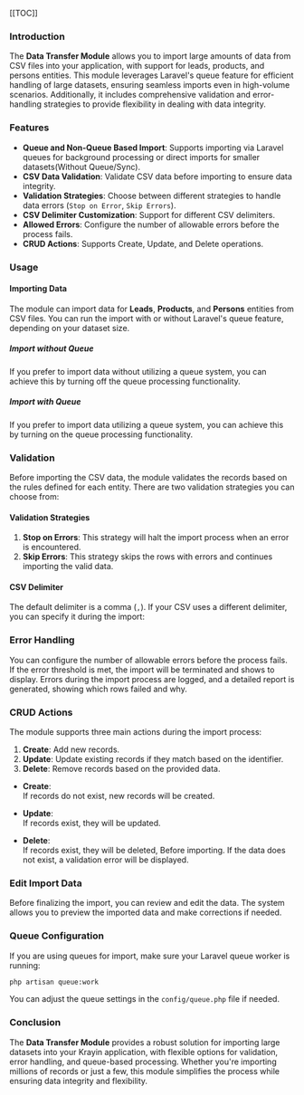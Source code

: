 [[TOC]]

### Introduction

The **Data Transfer Module** allows you to import large amounts of data from CSV files into your application, with support for leads, products, and persons entities. This module leverages Laravel's queue feature for efficient handling of large datasets, ensuring seamless imports even in high-volume scenarios. Additionally, it includes comprehensive validation and error-handling strategies to provide flexibility in dealing with data integrity.

### Features

- **Queue and Non-Queue Based Import**: Supports importing via Laravel queues for background processing or direct imports for smaller datasets(Without Queue/Sync).
- **CSV Data Validation**: Validate CSV data before importing to ensure data integrity.
- **Validation Strategies**: Choose between different strategies to handle data errors (`Stop on Error`, `Skip Errors`).
- **CSV Delimiter Customization**: Support for different CSV delimiters.
- **Allowed Errors**: Configure the number of allowable errors before the process fails.
- **CRUD Actions**: Supports Create, Update, and Delete operations.

### Usage

#### Importing Data

The module can import data for **Leads**, **Products**, and **Persons** entities from CSV files. You can run the import with or without Laravel's queue feature, depending on your dataset size.

##### Import without Queue

If you prefer to import data without utilizing a queue system, you can achieve this by turning off the queue processing functionality. 

##### Import with Queue

If you prefer to import data utilizing a queue system, you can achieve this by turning on the queue processing functionality. 

### Validation

Before importing the CSV data, the module validates the records based on the rules defined for each entity. There are two validation strategies you can choose from:

#### Validation Strategies

1. **Stop on Errors**: This strategy will halt the import process when an error is encountered.
2. **Skip Errors**: This strategy skips the rows with errors and continues importing the valid data.

#### CSV Delimiter

The default delimiter is a comma (`,`). If your CSV uses a different delimiter, you can specify it during the import:

### Error Handling

You can configure the number of allowable errors before the process fails. If the error threshold is met, the import will be terminated and shows to display.
Errors during the import process are logged, and a detailed report is generated, showing which rows failed and why.

### CRUD Actions

The module supports three main actions during the import process:

1. **Create**: Add new records.
2. **Update**: Update existing records if they match based on the identifier.
3. **Delete**: Remove records based on the provided data.

- **Create**:  
  If records do not exist, new records will be created.

- **Update**:  
  If records exist, they will be updated.

- **Delete**:  
  If records exist, they will be deleted, Before importing. If the data does not exist, a validation error will be displayed.

### Edit Import Data

Before finalizing the import, you can review and edit the data. The system allows you to preview the imported data and make corrections if needed.

### Queue Configuration

If you are using queues for import, make sure your Laravel queue worker is running:

```bash
php artisan queue:work
```

You can adjust the queue settings in the `config/queue.php` file if needed.

### Conclusion

The **Data Transfer Module** provides a robust solution for importing large datasets into your Krayin application, with flexible options for validation, error handling, and queue-based processing. Whether you're importing millions of records or just a few, this module simplifies the process while ensuring data integrity and flexibility.
